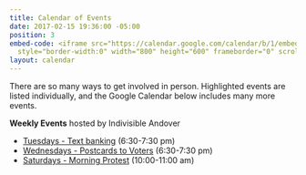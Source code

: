 ```yaml
---
title: Calendar of Events
date: 2017-02-15 19:36:00 -05:00
position: 3
embed-code: <iframe src="https://calendar.google.com/calendar/b/1/embed?height=600&amp;wkst=1&amp;bgcolor=%23FFFFFF&amp;src=indivisible.andover%40gmail.com&amp;color=%232952A3&amp;src=en.usa%23holiday%40group.v.calendar.google.com&amp;color=%23333333&amp;src=4v93cf4smu8mlggqsokrqtrrs4%40group.calendar.google.com&amp;color=%23182C57&amp;ctz=America%2FNew_York"
  style="border-width:0" width="800" height="600" frameborder="0" scrolling="no"></iframe>
layout: calendar
---
```


There are so many ways to get involved in person. Highlighted events are listed individually, and the Google Calendar below includes many more events.

**Weekly Events** hosted by Indivisible Andover
* [Tuesdays - Text banking](https://bit.ly/2IPzAgr) (6:30-7:30 pm)
* [Wednesdays - Postcards to Voters](https://bit.ly/2JSX4QO) (6:30-7:30 pm)
* [Saturdays - Morning Protest](https://bit.ly/2LOHo2I) (10:00-11:00 am)